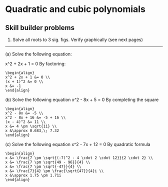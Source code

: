 # Quadratic and cubic polynomials
## Skill builder problems

1. Solve all roots to 3 sig. figs. Verify graphically (see next pages)

---

(a) Solve the following equation:

x^2 + 2x + 1 = 0
By factoring:

```{solution}
\begin{align}
x^2 + 2x + 1 &= 0 \\
(x + 1)^2 &= 0 \\
x &= -1
\end{align}
```

(b) Solve the following equation
x^2 - 8x + 5 = 0
By completing the square

```{solution}
\begin{align}
x^2 - 8x &= -5 \\
x^2 - 8x + 16 &= -5 + 16 \\
(x - 4)^2 &= 11 \\
x &= 4 \pm \sqrt{11} \\
x &\approx 0.683,\; 7.32
\end{align}
```

(c) Solve the following equation
x^2 - 7x + 12 = 0
By quadratic formula

```{solution}
\begin{align}
x &= \frac{7 \pm \sqrt{(-7)^2 - 4 \cdot 2 \cdot 12}}{2 \cdot 2} \\
x &= \frac{7 \pm \sqrt{49 - 96}}{4} \\
x &= \frac{7 \pm \sqrt{-47}}{4} \\
x &= \frac{7}{4} \pm \frac{\sqrt{47}}{4}i \\
x &\approx 1.75 \pm 1.71i
\end{align}
 ```
